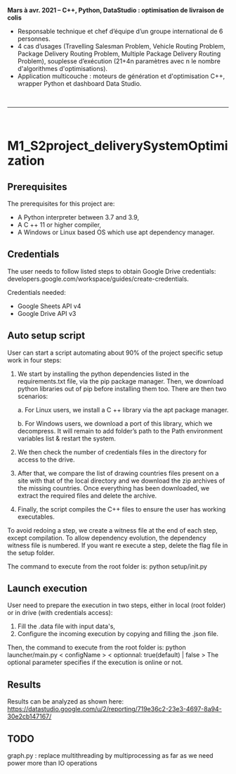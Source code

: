 **Mars à avr. 2021 – C++, Python, DataStudio : optimisation de livraison de colis**
- Responsable technique et chef d’équipe d’un groupe international de 6 personnes.
- 4 cas d’usages (Travelling Salesman Problem, Vehicle Routing Problem, Package Delivery Routing Problem, Multiple Package Delivery Routing Problem), souplesse d’exécution (21+4n paramètres avec n le nombre d'algorithmes d'optimisations).
- Application multicouche : moteurs de génération et d'optimisation C++, wrapper Python et dashboard Data Studio.

<br><hr><br>

# M1_S2project_deliverySystemOptimization


## Prerequisites
The prerequisites for this project are:
- A Python interpreter between 3.7 and 3.9,
- A C ++ 11 or higher compiler,
- A Windows or Linux based OS which use apt dependency manager.


## Credentials
The user needs to follow listed steps to obtain Google Drive credentials: developers.google.com/workspace/guides/create-credentials.

Credentials needed:
- Google Sheets API v4
- Google Drive API v3


## Auto setup script
User can start a script automating about 90% of the project specific setup work in four steps:
1.	We start by installing the python dependencies listed in the requirements.txt file, via the pip package manager. Then, we download python libraries out of pip before installing them too.
There are then two scenarios:

    a.	For Linux users, we install a C ++ library via the apt package manager.

    b.	For Windows users, we download a port of this library, which we decompress. It will remain to add folder’s path to the Path environment variables list & restart the system.

2.	We then check the number of credentials files in the directory for access to the drive.

3.	After that, we compare the list of drawing countries files present on a site with that of the local directory and we download the zip archives of the missing countries. Once everything has been downloaded, we extract the required files and delete the archive.

4.	Finally, the script compiles the C++ files to ensure the user has working executables.

To avoid redoing a step, we create a witness file at the end of each step, except compilation. To allow dependency evolution, the dependency witness file is numbered. If you want re execute a step, delete the flag file in the setup folder.

The command to execute from the root folder is: python setup/init.py


## Launch execution
User need to prepare the execution in two steps, either in local (root folder) or in drive (with credentials access):
1. Fill the .data file with input data's,
2. Configure the incoming execution by copying and filling the .json file.

Then, the command to execute from the root folder is: python launcher/main.py < configName > < optionnal: true(default) | false >
The optional parameter specifies if the execution is online or not.


## Results
Results can be analyzed as shown here: https://datastudio.google.com/u/2/reporting/719e36c2-23e3-4697-8a94-30e2cb147167/


## TODO
graph.py : replace multithreading by multiprocessing as far as we need power more than IO operations